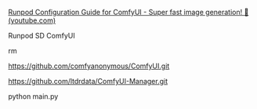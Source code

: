 [Runpod Configuration Guide for ComfyUI - Super fast image generation! 🚀 (youtube.com)](https://www.youtube.com/watch?v=JQNc2I-LAlM&list=WL&index=11)

Runpod SD ComfyUI

rm 

https://github.com/comfyanonymous/ComfyUI.git

https://github.com/ltdrdata/ComfyUI-Manager.git

python main.py